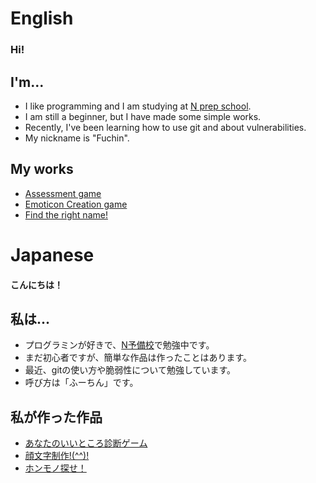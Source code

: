 # English
### Hi!

I'm...
---

- I like programming and I am studying at [N prep school](https://www.nnn.ed.nico/).
- I am still a beginner, but I have made some simple works.
- Recently, I've been learning how to use git and about vulnerabilities.
- My nickname is "Fuchin".

My works
---

- [Assessment game](https://fuuchin.github.io/assessment/assessment.2.html)
- [Emoticon Creation game](https://fuuchin.github.io/kaomoji-emoticon/index.html)
- [Find the right name!](https://fuuchin.github.io/honmono_sagashi/index.html)

# Japanese
#### こんにちは！

私は...
---
- プログラミンが好きで、[N予備校](https://www.nnn.ed.nico/)で勉強中です。
- まだ初心者ですが、簡単な作品は作ったことはあります。
- 最近、gitの使い方や脆弱性について勉強しています。
- 呼び方は「ふーちん」です。

私が作った作品
---

- [あなたのいいところ診断ゲーム](https://fuuchin.github.io/assessment/assessment.2.html)
- [顔文字制作!(^^)!](https://fuuchin.github.io/kaomoji-emoticon/index.html)
- [ホンモノ探せ！](https://fuuchin.github.io/honmono_sagashi/index.html)
